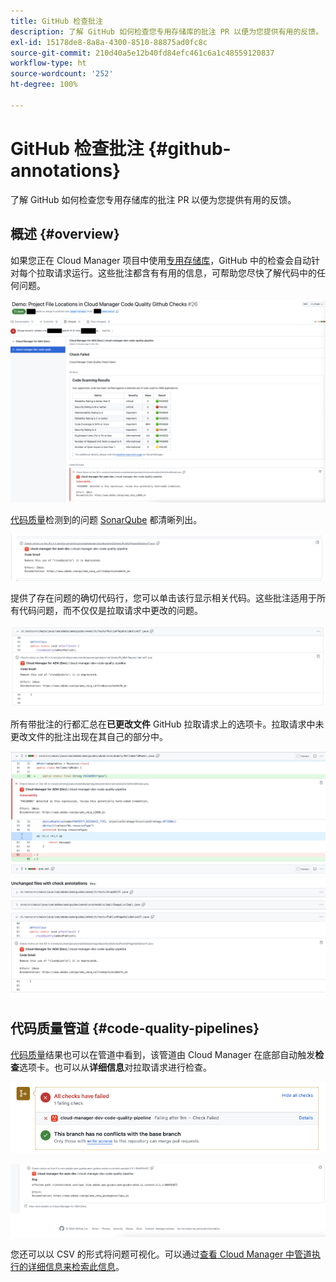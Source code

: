 ```yaml
---
title: GitHub 检查批注
description: 了解 GitHub 如何检查您专用存储库的批注 PR 以便为您提供有用的反馈。
exl-id: 15178de8-8a8a-4300-8510-88875ad0fc8c
source-git-commit: 210d40a5e12b40fd84efc461c6a1c48559120837
workflow-type: ht
source-wordcount: '252'
ht-degree: 100%

---
```



# GitHub 检查批注 {#github-annotations}

了解 GitHub 如何检查您专用存储库的批注 PR 以便为您提供有用的反馈。

## 概述 {#overview}

如果您正在 Cloud Manager 项目中使用[专用存储库](private-repositories.md)，GitHub 中的检查会自动针对每个拉取请求运行。这些批注都含有有用的信息，可帮助您尽快了解代码中的任何问题。

![GitHub 检查批注的示例](assets/github-check-annotations.png)

[代码质量](/help/using/code-quality-testing.md)检测到的问题 [SonarQube](/help/using/custom-code-quality-rules.md) 都清晰列出。

![代码问题批注示例](assets/github-check-annotations-example.png)

提供了存在问题的确切代码行，您可以单击该行显示相关代码。这些批注适用于所有代码问题，而不仅仅是拉取请求中更改的问题。

![代码问题批注示例](assets/github-check-annotations-example-code.png)

所有带批注的行都汇总在&#x200B;**已更改文件** GitHub 拉取请求上的选项卡。拉取请求中未更改文件的批注出现在其自己的部分中。

![文件更改选项卡上的批注示例](assets/github-check-annotations-files-changed.png)

## 代码质量管道 {#code-quality-pipelines}

[代码质量](/help/using/code-quality-testing.md)结果也可以在管道中看到，该管道由 Cloud Manager 在底部自动触发&#x200B;**检查**&#x200B;选项卡。也可以从&#x200B;**详细信息**&#x200B;对拉取请求进行检查。

![批注示例](assets/github-check-annotations-code-quality.png)

![批注示例](assets/github-check-annotations-code-quality-2.png)

您还可以以 CSV 的形式将问题可视化。可以通过[查看 Cloud Manager 中管道执行的详细信息来检索此信息](/help/using/managing-pipelines.md)。
